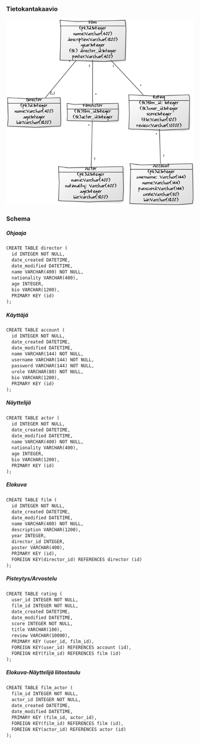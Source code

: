 ### Tietokantakaavio
![tietokantakaavio](https://github.com/antlammi/FilmRatings/blob/master/dokumentaatio/Tietokantakaavio%20v3.png)
### Schema
##### Ohjaaja
  ```
  CREATE TABLE director (
    id INTEGER NOT NULL, 
    date_created DATETIME, 
    date_modified DATETIME, 
    name VARCHAR(400) NOT NULL, 
    nationality VARCHAR(400), 
    age INTEGER, 
    bio VARCHAR(1200), 
    PRIMARY KEY (id)
  );
  ```
##### Käyttäjä
  ```
  CREATE TABLE account (
    id INTEGER NOT NULL, 
    date_created DATETIME, 
    date_modified DATETIME, 
    name VARCHAR(144) NOT NULL, 
    username VARCHAR(144) NOT NULL, 
    password VARCHAR(144) NOT NULL, 
    urole VARCHAR(80) NOT NULL, 
    bio VARCHAR(1200), 
    PRIMARY KEY (id)
  );
  ```
##### Näyttelijä
  ```
  CREATE TABLE actor (
    id INTEGER NOT NULL, 
    date_created DATETIME, 
    date_modified DATETIME, 
    name VARCHAR(400) NOT NULL, 
    nationality VARCHAR(400), 
    age INTEGER, 
    bio VARCHAR(1200), 
    PRIMARY KEY (id)
  );
  ```
##### Elokuva
  ```
  CREATE TABLE film (
    id INTEGER NOT NULL, 
    date_created DATETIME, 
    date_modified DATETIME, 
    name VARCHAR(400) NOT NULL, 
    description VARCHAR(1200), 
    year INTEGER, 
    director_id INTEGER, 
    poster VARCHAR(400), 
    PRIMARY KEY (id), 
    FOREIGN KEY(director_id) REFERENCES director (id)
  );
  ```
##### Pisteytys/Arvostelu
  ```
  CREATE TABLE rating (
    user_id INTEGER NOT NULL, 
    film_id INTEGER NOT NULL, 
    date_created DATETIME, 
    date_modified DATETIME, 
    score INTEGER NOT NULL, 
    title VARCHAR(100), 
    review VARCHAR(10000), 
    PRIMARY KEY (user_id, film_id), 
    FOREIGN KEY(user_id) REFERENCES account (id), 
    FOREIGN KEY(film_id) REFERENCES film (id)
  );
  ```
##### Elokuva-Näyttelijä liitostaulu
  ```
  CREATE TABLE film_actor (
    film_id INTEGER NOT NULL, 
    actor_id INTEGER NOT NULL, 
    date_created DATETIME, 
    date_modified DATETIME, 
    PRIMARY KEY (film_id, actor_id), 
    FOREIGN KEY(film_id) REFERENCES film (id), 
    FOREIGN KEY(actor_id) REFERENCES actor (id)
  );
  ```
